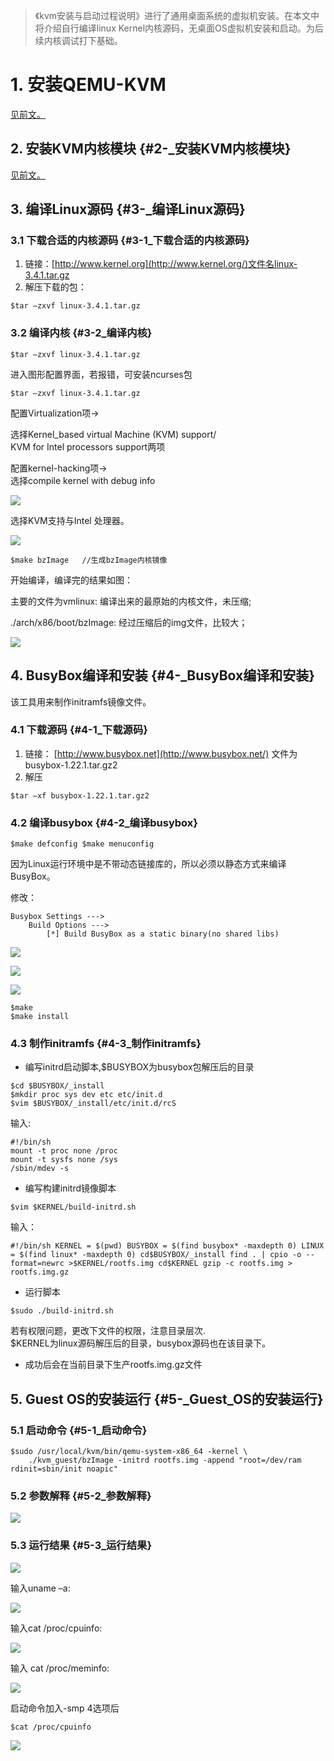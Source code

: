 > 《kvm安装与启动过程说明》进行了通用桌面系统的虚拟机安装。在本文中将介绍自行编译linux Kernel内核源码，无桌面OS虚拟机安装和启动。为后续内核调试打下基础。

# 1. 安装QEMU-KVM

[见前文。](https://luohao-brian.gitbooks.io/interrupt-virtualization/content/chapter1.html)

## 2. 安装KVM内核模块 {#2-_安装KVM内核模块}

[见前文。](https://luohao-brian.gitbooks.io/interrupt-virtualization/content/chapter1.html)

## 3. 编译Linux源码 {#3-_编译Linux源码}

### 3.1 下载合适的内核源码 {#3-1_下载合适的内核源码}

1. 链接：[http://www.kernel.org](http://www.kernel.org/)文件名linux-3.4.1.tar.gz
2. 解压下载的包：

```
$tar –zxvf linux-3.4.1.tar.gz
```

### 3.2 编译内核 {#3-2_编译内核}

```
$tar –zxvf linux-3.4.1.tar.gz
```

进入图形配置界面，若报错，可安装ncurses包

```
$tar –zxvf linux-3.4.1.tar.gz
```

配置Virtualization项-&gt;

选择Kernel\_based virtual Machine \(KVM\) support/  
KVM for Intel processors support两项

配置kernel-hacking项-&gt;  
选择compile kernel with debug info

![](http://7j1zng.com1.z0.glb.clouddn.com/1.png)

选择KVM支持与Intel 处理器。

![](http://7j1zng.com1.z0.glb.clouddn.com/2.png)

```
$make bzImage   //生成bzImage内核镜像
```

开始编译，编译完的结果如图：

主要的文件为vmlinux: 编译出来的最原始的内核文件，未压缩;

./arch/x86/boot/bzImage: 经过压缩后的img文件，比较大；

![](http://7j1zng.com1.z0.glb.clouddn.com/3.png)

## 4. BusyBox编译和安装 {#4-_BusyBox编译和安装}

该工具用来制作initramfs镜像文件。

### 4.1 下载源码 {#4-1_下载源码}

1. 链接：
   [http://www.busybox.net](http://www.busybox.net/)
   文件为busybox-1.22.1.tar.gz2
2. 解压

```
$tar –xf busybox-1.22.1.tar.gz2
```

### 4.2 编译busybox {#4-2_编译busybox}

```
$make defconfig $make menuconfig
```

因为Linux运行环境中是不带动态链接库的，所以必须以静态方式来编译BusyBox。

修改：

```
Busybox Settings --->
    Build Options --->
        [*] Build BusyBox as a static binary(no shared libs)
```

![](http://7j1zng.com1.z0.glb.clouddn.com/4.png)

![](http://7j1zng.com1.z0.glb.clouddn.com/5.png)

![](http://7j1zng.com1.z0.glb.clouddn.com/6.png)

```
$make 
$make install
```

### 4.3 制作initramfs {#4-3_制作initramfs}

* 编写initrd启动脚本,$BUSYBOX为busybox包解压后的目录

```
$cd $BUSYBOX/_install
$mkdir proc sys dev etc etc/init.d
$vim $BUSYBOX/_install/etc/init.d/rcS
```

输入:

```
#!/bin/sh
mount -t proc none /proc
mount -t sysfs none /sys
/sbin/mdev -s
```

* 编写构建initrd镜像脚本

```
$vim $KERNEL/build-initrd.sh
```

输入：

```
#!/bin/sh KERNEL = $(pwd) BUSYBOX = $(find busybox* -maxdepth 0) LINUX = $(find linux* -maxdepth 0) cd$BUSYBOX/_install find . | cpio -o --format=newrc >$KERNEL/rootfs.img cd$KERNEL gzip -c rootfs.img > rootfs.img.gz
```

* 运行脚本

```
$sudo ./build-initrd.sh
```

若有权限问题，更改下文件的权限，注意目录层次.  
$KERNEL为linux源码解压后的目录，busybox源码也在该目录下。

* 成功后会在当前目录下生产rootfs.img.gz文件

## 5. Guest OS的安装运行 {#5-_Guest_OS的安装运行}

### 5.1 启动命令 {#5-1_启动命令}

```
$sudo /usr/local/kvm/bin/qemu-system-x86_64 -kernel \
	./kvm_guest/bzImage -initrd rootfs.img -append "root=/dev/ram rdinit=sbin/init noapic"
```

### 5.2 参数解释 {#5-2_参数解释}

![](http://7j1zng.com1.z0.glb.clouddn.com/18.png)

### 5.3 运行结果 {#5-3_运行结果}

![](http://7j1zng.com1.z0.glb.clouddn.com/17.png)

输入uname –a:

![](http://7j1zng.com1.z0.glb.clouddn.com/11.png)

输入cat /proc/cpuinfo:

![](http://7j1zng.com1.z0.glb.clouddn.com/12.png)

输入 cat /proc/meminfo:

![](http://7j1zng.com1.z0.glb.clouddn.com/13.png)

启动命令加入-smp 4选项后

```
$cat /proc/cpuinfo
```

![](http://7j1zng.com1.z0.glb.clouddn.com/14.png)

